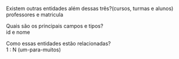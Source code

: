 Existem outras entidades além dessas três?(cursos, turmas e alunos)<br>
professores e matricula

Quais são os principais campos e tipos?<br>
id e nome

Como essas entidades estão relacionadas?<br>
1 : N (um-para-muitos)
